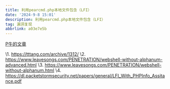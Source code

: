 ```yaml
---
title: 利用pearcmd.php本地文件包含（LFI）
date: '2024-9-8 15:01'
description: 利用pearcmd.php本地文件包含（LFI）
tag: 漏洞复现
abbrlink: a03e7e5b
---
```


[P牛的文章](https://tttang.com/archive/1312/)

\1. https://tttang.com/archive/1312/
 \2. https://www.leavesongs.com/PENETRATION/webshell-without-alphanum-advanced.html
 \3. https://www.leavesongs.com/PENETRATION/webshell-without-alphanum.html
 \4. https://dl.packetstormsecurity.net/papers/general/LFI_With_PHPInfo_Assitance.pdf